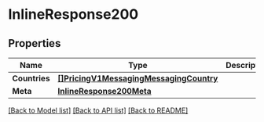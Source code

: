 # InlineResponse200

## Properties

Name | Type | Description | Notes
------------ | ------------- | ------------- | -------------
**Countries** | [**[]PricingV1MessagingMessagingCountry**](pricing.v1.messaging.messaging_country.md) |  | [optional] 
**Meta** | [**InlineResponse200Meta**](inline_response_200_meta.md) |  | [optional] 

[[Back to Model list]](../README.md#documentation-for-models) [[Back to API list]](../README.md#documentation-for-api-endpoints) [[Back to README]](../README.md)


